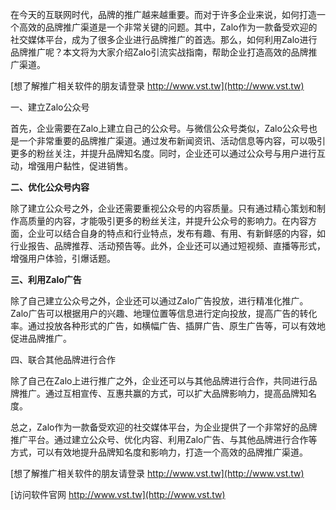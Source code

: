 在今天的互联网时代，品牌的推广越来越重要。而对于许多企业来说，如何打造一个高效的品牌推广渠道是一个非常关键的问题。其中，Zalo作为一款备受欢迎的社交媒体平台，成为了很多企业进行品牌推广的首选。那么，如何利用Zalo进行品牌推广呢？本文将为大家介绍Zalo引流实战指南，帮助企业打造高效的品牌推广渠道。

[想了解推广相关软件的朋友请登录 http://www.vst.tw](http://www.vst.tw)

一、建立Zalo公众号

首先，企业需要在Zalo上建立自己的公众号。与微信公众号类似，Zalo公众号也是一个非常重要的品牌推广渠道。通过发布新闻资讯、活动信息等内容，可以吸引更多的粉丝关注，并提升品牌知名度。同时，企业还可以通过公众号与用户进行互动，增强用户黏性，促进销售。

**二、优化公众号内容**

除了建立公众号之外，企业还需要重视公众号的内容质量。只有通过精心策划和制作高质量的内容，才能吸引更多的粉丝关注，并提升公众号的影响力。在内容方面，企业可以结合自身的特点和行业特点，发布有趣、有用、有新鲜感的内容，如行业报告、品牌推荐、活动预告等。此外，企业还可以通过短视频、直播等形式，增强用户体验，引爆话题。

**三、利用Zalo广告**

除了自己建立公众号之外，企业还可以通过Zalo广告投放，进行精准化推广。Zalo广告可以根据用户的兴趣、地理位置等信息进行定向投放，提高广告的转化率。通过投放各种形式的广告，如横幅广告、插屏广告、原生广告等，可以有效地促进品牌推广。

四、联合其他品牌进行合作

除了自己在Zalo上进行推广之外，企业还可以与其他品牌进行合作，共同进行品牌推广。通过互相宣传、互惠共赢的方式，可以扩大品牌影响力，提高品牌知名度。

总之，Zalo作为一款备受欢迎的社交媒体平台，为企业提供了一个非常好的品牌推广平台。通过建立公众号、优化内容、利用Zalo广告、与其他品牌进行合作等方式，可以有效地提升品牌知名度和影响力，打造一个高效的品牌推广渠道。

[想了解推广相关软件的朋友请登录 http://www.vst.tw](http://www.vst.tw)


[访问软件官网 http://www.vst.tw](http://www.vst.tw)
